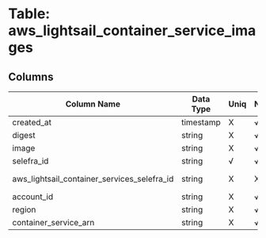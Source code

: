 # Table: aws_lightsail_container_service_images

## Columns 

|  Column Name   |  Data Type  | Uniq | Nullable | Description | 
|  ----  | ----  | ----  | ----  | ---- | 
| created_at | timestamp | X | √ |  | 
| digest | string | X | √ |  | 
| image | string | X | √ |  | 
| selefra_id | string | √ | √ | random id | 
| aws_lightsail_container_services_selefra_id | string | X | X | fk to aws_lightsail_container_services.selefra_id | 
| account_id | string | X | √ |  | 
| region | string | X | √ |  | 
| container_service_arn | string | X | √ |  | 


